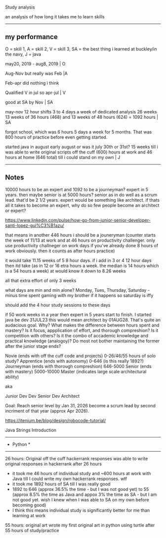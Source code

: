 Study analysis

an analysis of how long it takes me to learn skills

-----------------------------------------------------------------------------
my performance
-----------------------------------------------------------------------------
O = skill 1, A = skill 2, V = skill 3, SA = the best thing i learned at buckley/in the navy, J = java

may20, 2019 - aug8, 2019 | O

Aug-Nov but really was Feb |A

Feb-apr did nothing i think

Qualified V in jul so apr-jul | V

good at SA by Nov | SA

may-nov 12 hour shifts 3 to 4 days a week of dedicated analysis 26 weeks 13 weeks of 36 hours (468) and 13 weeks of 48 hours (624) = 1092 hours | SA

forgot school, which was 6 hours 5 days a week for 5 months. That was 800 hours of practice before even getting started.

started java in august early august or was it july 30th or 31st? 15 weeks till i was able to write original scripts off the cuff (600) hours at work and 46 hours at home (646 total) till i could stand on my own | J

-----------------------------------------------------------------------------
Notes
-----------------------------------------------------------------------------
10000 hours to be an expert and 1092 to be a journeyman? expert in 5 years. then maybe senior is at 5000 hours? senior as in do well as a scrum lead. that'd be 2 1/2 years. expert would be something like architect. if thats all it takes to become an expert, why do so few people become an architect or expert?

https://www.linkedin.com/pulse/how-go-from-junior-senior-developer-santi-lopez-gui%C3%B1azu/

that means in another 446 hours i should be a jouneryman (counter starts the week of 11/13 at work and at 46 hours on productivity challenger. only use productivity challneger on work days if you've already done 8 hours of work obviously. then it counts as after hours practice)

it would take 11.15 weeks of 5 8 hour days. if i add in 3 or 4 12 hour days then itd take (as in 12 or 16 etra hours a week. the median is 14 hours which is a 54 hours a week) at would know it down to 8.26 weeks

all that extra effort of only 3 weeks

what days are min and min alone? Monday, Tues, Thursday, Saturday - minus time spent gaming with my brother if it happens so saturday is iffy

should add the 4 hour study sessions to these days

if 50 work weeks in a year then expert in 5 years start to finish. I started java be dev 31JUL23 this would mean architect by 01AUG28. That's quite an audacious goal. Why? What makes the difference between hours spent and mastery? Is it focus, appplication of effort, and thorough compreshion? Is it competition with others? Is it the combo of accademic knowledge and practical knowledge (analogoy)? Do most not bother maintaining the former after the junior stage ends?

Novie (ends with off the cuff code and projects) 0-26/46/55 hours of solo study?
Apprentice (ends with autonomy) 0-646 (is this really 1892?)
Journeyman (ends with thorough compreshion) 646-5000
Senior (ends with mastery) 5000-10000
Master (indicates large scale architectural ability)

aka

Junior Dev
Dev
Senior Dev
Architect

Goal: Reach senior level by Jan 31, 2026 become a scrum lead by second incriment of that year (approx Apr 2026).

https://itenium.be/blog/design/robocode-tutorial/

Java Strings Introduction

************************************************
* Python                                       *
************************************************
26 hours: Original off the cuff hackerrank responses
was able to write original responses in hackerrank after 26 hours

- it took me 46 hours of individual study and ~600 hours at work with Java till I could write my own hackerrank responses. wtf
- it took me 1892 hours of SA till I was really good
- 1892 to 646 (approx 36.5% the time - but I was not good yet) to 55 (approx 8.5% the time as Java and appox 3% the time as SA - but I am not good yet. wish I knew when I was able to SA on my own before becoming good) 
- I think this means individual study is significantly better for me than learning at work

55  hours: original art
wrote my first original art in python using turtle after 55 hours of study/practice